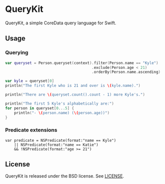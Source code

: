 QueryKit
========

QueryKit, a simple CoreData query language for Swift.

## Usage

### Querying

```swift
var queryset = Person.queryset(context).filter(Person.name == "Kyle")
                                       .exclude(Person.age < 21)
                                       .orderBy(Person.name.ascending)

var kyle = queryset[0]
println("The first Kyle who is 21 and over is \(kyle.name).")

println("There are \(queryset.count().count - 1) more Kyle's.")

println("The first 5 Kyle's alphabetically are:")
for person in queryset[0...5] {
    println("- \(person.name) (\(person.age))")
}
```

### Predicate extensions

```
var predicate = NSPredicate(format:"name == Kyle")
    || NSPredicate(format:"name == Katie")
    && !NSPredicate(format:"age >= 21")
```

## License

QueryKit is released under the BSD license. See [LICENSE](LICENSE).

